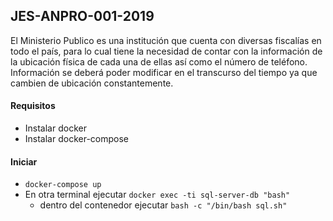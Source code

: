 ## JES-ANPRO-001-2019

El Ministerio Publico es una institución que cuenta con diversas fiscalías en todo el país,
para lo cual tiene la necesidad de contar con la información de la ubicación física de cada
una de ellas así como el número de teléfono. Información se deberá poder modificar en el
transcurso del tiempo ya que cambien de ubicación constantemente.

#### Requisitos
- Instalar docker
- Instalar docker-compose

#### Iniciar
- `docker-compose up`
- En otra terminal ejecutar 
`docker exec -ti sql-server-db "bash"` 
    - dentro del contenedor ejecutar `bash -c "/bin/bash sql.sh"`
